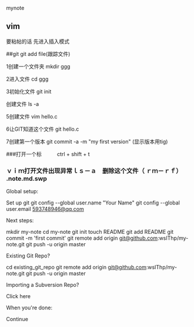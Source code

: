 mynote


## vim


要粘帖的话  先进入插入模式


##git
git add file(跟踪文件)

1创建一个文件夹
 mkdir ggg

2进入文件 
cd ggg 

3初始化文件 
git init

创建文件
 ls -a

5创建文件
 vim hello.c

6让GIT知道这个文件
 git hello.c

7创建第一个版本
 git commit -a -m "my first version"  (显示版本用tig)

###打开一个标　　　ctrl + shift + t

###   ｖｉｍ打开文件出现异常ｌｓ－ａ　删除这个文件（ ｒｍ－ｒｆ） .note.md.swp


Global setup:

 Set up git
  git config --global user.name "Your Name"
  git config --global user.email 593748946@qq.com
        

Next steps:

  mkdir my-note
  cd my-note
  git init
  touch README
  git add README
  git commit -m 'first commit'
  git remote add origin git@github.com:wsIThp/my-note.git
  git push -u origin master
      

Existing Git Repo?

  cd existing_git_repo
  git remote add origin git@github.com:wsIThp/my-note.git
  git push -u origin master
      

Importing a Subversion Repo?

  Click here
      

When you're done:

  Continue

